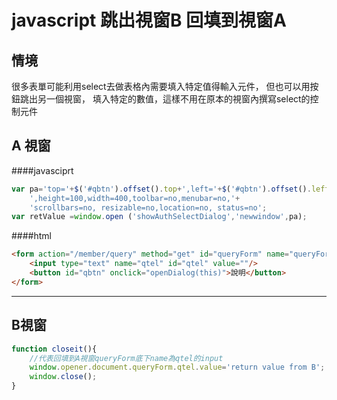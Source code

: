 javascript 跳出視窗B 回填到視窗A
===

情境
---
很多表單可能利用select去做表格內需要填入特定值得輸入元件，
但也可以用按鈕跳出另一個視窗，
填入特定的數值，這樣不用在原本的視窗內撰寫select的控制元件

A 視窗
----

####javasciprt
```javascript
var pa='top='+$('#qbtn').offset().top+',left='+$('#qbtn').offset().left+
    ',height=100,width=400,toolbar=no,menubar=no,'+
    'scrollbars=no, resizable=no,location=no, status=no';
var retValue =window.open ('showAuthSelectDialog','newwindow',pa); 
```

####html
```html
<form action="/member/query" method="get" id="queryForm" name="queryForm">
	<input type="text" name="qtel" id="qtel" value=""/>
    <button id="qbtn" onclick="openDialog(this)">說明</button>
</form>
```


---
B視窗
---
```javascript
function closeit(){
    //代表回填到A視窗queryForm底下name為qtel的input
    window.opener.document.queryForm.qtel.value='return value from B';
	window.close(); 
}

```
